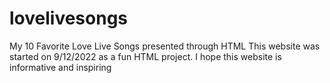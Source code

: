 # lovelivesongs
My 10 Favorite Love Live Songs presented through HTML
This website was started on 9/12/2022 as a fun HTML project. 
I hope this website is informative and inspiring